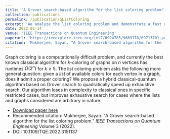 ```yaml
---
title: "A Grover search-based algorithm for the list coloring problem"
collection: publications
permalink: /publication/qListColoring
excerpt: 'We analyze the list coloring problem and demonstrate a fast quantum algorithm for it.'
date: 2022-02-14
venue: 'IEEE Transactions on Quantum Engineering'
paperurl: 'https://ieeexplore.ieee.org/iel7/8924785/9669178/09713701.pdf'
citation: 'Mukherjee, Sayan. "A Grover search-based algorithm for the list coloring problem." <i>IEEE Transactions on Quantum Engineering</i> Volume 3 (2022).'
---
```

Graph coloring is a computationally difficult problem, and currently the best known classical algorithm for $k$-coloring of graphs on $n$ vertices has runtimes $\Omega(2^n)$ for $k\ge 5$. The list coloring problem asks the following more general question: given a _list_ of available colors for each vertex in a graph, does it admit a proper coloring? We propose a hybrid classical-quantum algorithm based on Grover search to quadratically speed up exhaustive search. Our algorithm loses in complexity to classical ones in specific restricted cases, but improves exhaustive search for cases where the lists and graphs considered are arbitrary in nature.

+ [Download paper here](https://ieeexplore.ieee.org/iel7/8924785/9669178/09713701.pdf)
+ Recommended citation: Mukherjee, Sayan. "A Grover search-based algorithm for the list coloring problem." <i>IEEE Transactions on Quantum Engineering</i> Volume 3 (2022).
+ DOI: 10.1109/TQE.2022.3151137